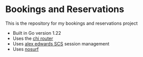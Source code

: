 # Bookings and Reservations

This is the repository for my bookings and reservations project

- Built in Go version 1.22
- Uses the [chi router](https://github.ocm/go-chi/chi)
- Uses [alex edwards SCS](https://github.com/alexedwards/scs/v2) session management
- Uses [nosurf](https://github.com/justinas/nosurf)